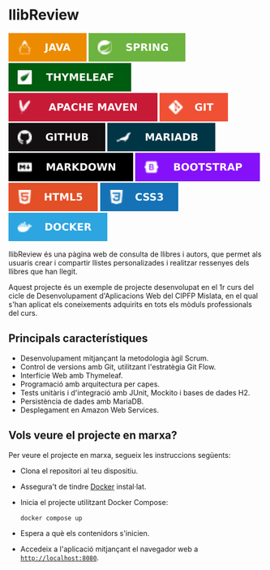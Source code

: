 # llibReview
![Java](docs/img/java.svg)
![Spring Boot](docs/img/spring_boot.svg)
![Thymeleaf](docs/img/thymeleaf.svg)
![Maven](docs/img/maven.svg)
![Git](docs/img/git.svg)
![GitHub](docs/img/github.svg)
![MariaDB](docs/img/mariadb.svg)
![Markdown](docs/img/markdown.svg)
![Bootstrap](docs/img/bootstrap.svg)
![HTML5](docs/img/html5.svg)
![CSS3](docs/img/css3.svg)
![Docker](docs/img/docker.svg)

llibReview és una pàgina web de consulta de llibres i autors,
que permet als usuaris crear i compartir llistes personalizades
i realitzar ressenyes dels llibres que han llegit.

Aquest projecte és un exemple de projecte desenvolupat en el 1r curs del cicle
de Desenvolupament d'Aplicacions Web del CIPFP Mislata, en el qual s'han aplicat
els coneixements adquirits en tots els mòduls professionals del curs.

## Principals característiques
- Desenvolupament mitjançant la metodologia àgil Scrum.
- Control de versions amb Git, utilitzant l'estratègia Git Flow.
- Interfície Web amb Thymeleaf.
- Programació amb arquitectura per capes.
- Tests unitàris i d'integració amb JUnit, Mockito i bases de dades H2.
- Persistència de dades amb MariaDB.
- Desplegament en Amazon Web Services.


## Vols veure el projecte en marxa?
Per veure el projecte en marxa, segueix les instruccions següents:

- Clona el repositori al teu dispositiu.
- Assegura't de tindre [Docker][docker] instal·lat.
- Inicia el projecte utilitzant Docker Compose:

    ```bash
    docker compose up
    ```

- Espera a què els contenidors s'inicien.
- Accedeix a l'aplicació mitjançant el navegador web a [`http://localhost:8080`](http://localhost:8080).

[docker]: https://www.docker.com/
